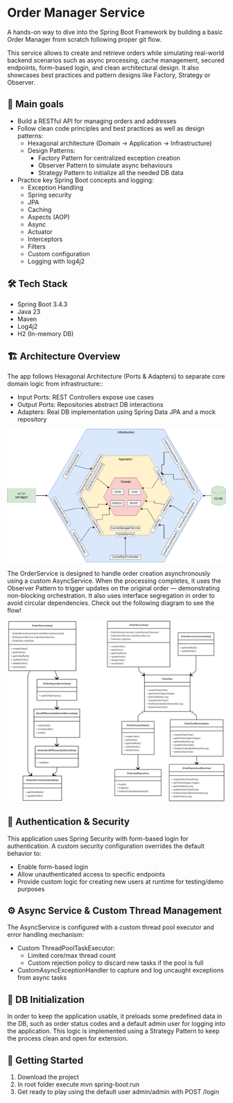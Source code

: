 # Order Manager Service

A hands-on way to dive into the Spring Boot Framework by building a basic Order Manager from scratch following proper git flow.

This service allows to create and retrieve orders while simulating real-world backend scenarios such as async processing, cache management, secured endpoints, form-based login, and clean architectural design.
It also showcases best practices and pattern designs like Factory, Strategy or Observer.

## 🎯 Main goals

* Build a RESTful API for managing orders and addresses
* Follow clean code principles and best practices as well as design patterns:
  * Hexagonal architecture (Domain → Application → Infrastructure)
  * Design Patterns:
    * Factory Pattern for centralized exception creation
    * Observer Pattern to simulate async behaviours
    * Strategy Pattern to initialize all the needed DB data
* Practice key Spring Boot concepts and logging:
  * Exception Handling
  * Spring security
  * JPA
  * Caching
  * Aspects (AOP)
  * Async
  * Actuator
  * Interceptors
  * Filters
  * Custom configuration
  * Logging with log4j2

## 🛠️ Tech Stack

* Spring Boot 3.4.3
* Java 23
* Maven
* Log4j2
* H2 (In-memory DB)


## 🏗️ Architecture Overview

The app follows Hexagonal Architecture (Ports & Adapters) to separate core domain logic from infrastructure::
  * Input Ports: REST Controllers expose use cases
  * Output Ports: Repositories abstract DB interactions
  * Adapters: Real DB implementation using Spring Data JPA and a mock repository

![Hexagonal Architecture](./uml/hexagonal.png)

The OrderService is designed to handle order creation asynchronously using a custom AsyncService. 
When the processing completes, it uses the Observer Pattern to trigger updates on the original order — demonstrating 
non-blocking orchestration.
It also uses interface segregation in order to avoid circular dependencies. 
Check out the following diagram to see the flow!

[//]: # (![Order orchestration]&#40;./uml/order_uml.png&#41;)

![Order orchestration](./uml/order_async_db_uml.png)
## 🔐 Authentication & Security
This application uses Spring Security with form-based login for authentication. A custom security configuration overrides the default behavior to:
* Enable form-based login
* Allow unauthenticated access to specific endpoints
* Provide custom logic for creating new users at runtime for testing/demo purposes

## ⚙️ Async Service & Custom Thread Management
The AsyncService is configured with a custom thread pool executor and error handling mechanism:
* Custom ThreadPoolTaskExecutor:
  * Limited core/max thread count
  * Custom rejection policy to discard new tasks if the pool is full
* CustomAsyncExceptionHandler to capture and log uncaught exceptions from async tasks

## 🧠 DB Initialization

In order to keep the application usable, it preloads some predefined data
in the DB, such as order status codes and a default admin user for logging into the application.
This logic is implemented using a Strategy Pattern to keep the process clean and open for extension.


## 🚀 Getting Started
1. Download the project
2. In root folder execute mvn spring-boot:run
3. Get ready to play using the default user admin/admin with POST /login